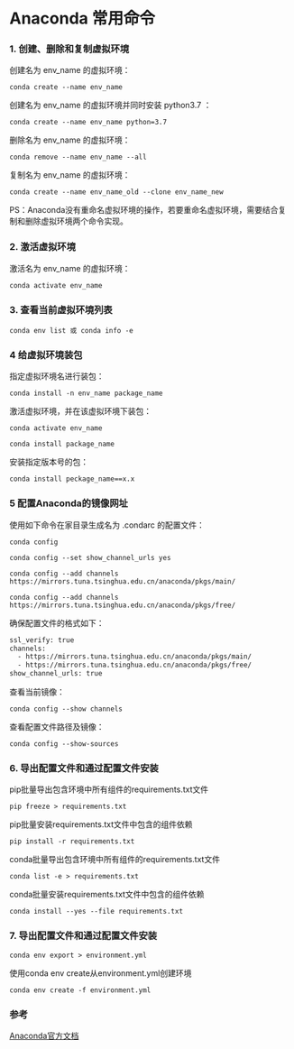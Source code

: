 # Anaconda 常用命令

### 1. 创建、删除和复制虚拟环境

创建名为 env_name 的虚拟环境：

```Shell
conda create --name env_name
```

创建名为 env_name 的虚拟环境并同时安装 python3.7 ：

```Shell
conda create --name env_name python=3.7
```

删除名为 env_name 的虚拟环境：

```Shell
conda remove --name env_name --all
```

复制名为 env_name 的虚拟环境：

```Shell
conda create --name env_name_old --clone env_name_new
```

PS：Anaconda没有重命名虚拟环境的操作，若要重命名虚拟环境，需要结合复制和删除虚拟环境两个命令实现。

### 2. 激活虚拟环境
激活名为 env_name 的虚拟环境：

```Shell
conda activate env_name
```

### 3. 查看当前虚拟环境列表

```Shell
conda env list 或 conda info -e
```

### 4 给虚拟环境装包
指定虚拟环境名进行装包：

```Shell
conda install -n env_name package_name
```

激活虚拟环境，并在该虚拟环境下装包：
```Shell
conda activate env_name

conda install package_name
```

安装指定版本号的包：

```Shell
conda install peckage_name==x.x
```

### 5 配置Anaconda的镜像网址
使用如下命令在家目录生成名为 .condarc 的配置文件：
```Shell
conda config

conda config --set show_channel_urls yes

conda config --add channels https://mirrors.tuna.tsinghua.edu.cn/anaconda/pkgs/main/

conda config --add channels https://mirrors.tuna.tsinghua.edu.cn/anaconda/pkgs/free/
 ```
确保配置文件的格式如下：

```txt
ssl_verify: true
channels:
  - https://mirrors.tuna.tsinghua.edu.cn/anaconda/pkgs/main/
  - https://mirrors.tuna.tsinghua.edu.cn/anaconda/pkgs/free/
show_channel_urls: true
 ```

查看当前镜像：

```Shell
conda config --show channels
```

查看配置文件路径及镜像：

```Shell
conda config --show-sources
```

### 6. 导出配置文件和通过配置文件安装
pip批量导出包含环境中所有组件的requirements.txt文件

```Shell
pip freeze > requirements.txt
```

pip批量安装requirements.txt文件中包含的组件依赖

```Shell
pip install -r requirements.txt
```

conda批量导出包含环境中所有组件的requirements.txt文件

```Shell
conda list -e > requirements.txt
```

conda批量安装requirements.txt文件中包含的组件依赖

```Shell
conda install --yes --file requirements.txt
```

### 7. 导出配置文件和通过配置文件安装
```Shell
conda env export > environment.yml
```

使用conda env create从environment.yml创建环境

```Shell
conda env create -f environment.yml
```

### 参考
[Anaconda官方文档](https://conda.io/projects/conda/en/latest/user-guide/getting-started.html)

